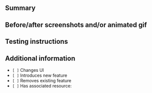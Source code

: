 ## Summary
<!--- Describe the change below, including rationale and design decisions -->

## Before/after screenshots and/or animated gif
<!--- Skip this if not applicable -->

## Testing instructions
<!--- What steps can be taken to manually verify the changes? -->

## Additional information
<!--- Check any relevant boxes with "x" -->
- `[ ]` Changes UI
- `[ ]` Introduces new feature
- `[ ]` Removes existing feature
- `[ ]` Has associated resource: 
  <!--- Include any project card, github issue, etc. associated with this PR -->
